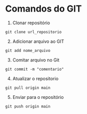 # Comandos do GIT

1. Clonar repositório 

```shell
git clone url_repositorio
```

2. Adicionar arquivo ao GIT

```shell
git add nome_arquivo
```

3. Comitar arquivo no Git

```shell
git commit -m "comentario"
```

4. Atualizar o repositorio

```shell
git pull origin main
```

5. Enviar para o repositório

```shell
git push origin main
```